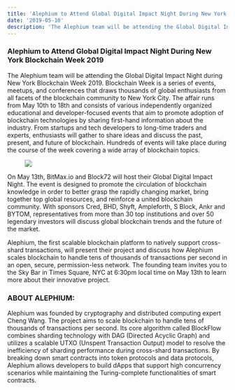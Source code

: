 ```yaml
---
title: 'Alephium to Attend Global Digital Impact Night During New York Blockchain Week 2019'
date: '2019-05-10'
description: 'The Alephium team will be attending the Global Digital Impact Night during New York Blockchain Week 2019.'
---
```


### Alephium to Attend Global Digital Impact Night During New York Blockchain Week 2019

The Alephium team will be attending the Global Digital Impact Night during New York Blockchain Week 2019. Blockchain Week is a series of events, meetups, and conferences that draws thousands of global enthusiasts from all facets of the blockchain community to New York City. The affair runs from May 10th to 18th and consists of various independently organized educational and developer-focused events that aim to promote adoption of blockchain technologies by sharing first-hand information about the industry. From startups and tech developers to long-time traders and experts, enthusiasts will gather to share ideas and discuss the past, present, and future of blockchain. Hundreds of events will take place during the course of the week covering a wide array of blockchain topics.

<figure id="1c46" class="graf graf--figure graf-after--p">
<img src="https://cdn-images-1.medium.com/max/800/0*KuWCzl9wmBcyL6fS.png" class="graf-image" data-image-id="0*KuWCzl9wmBcyL6fS.png" data-width="707" data-height="721" data-is-featured="true" />
</figure>

On May 13th, BitMax.io and Block72 will host their Global Digital Impact Night. The event is designed to promote the circulation of blockchain knowledge in order to better grasp the rapidly changing market, bring together top global resources, and reinforce a united blockchain community. With sponsors Cred, BHD, Shyft, Ampleforth, S Block, Ankr and BYTOM, representatives from more than 30 top institutions and over 50 legendary investors will discuss global blockchain trends and the future of the market.

Alephium, the first scalable blockchain platform to natively support cross-shard transactions, will present their project and discuss how Alephium scales blockchain to handle tens of thousands of transactions per second in an open, secure, permission-less network. The founding team invites you to the Sky Bar in Times Square, NYC at 6:30pm local time on May 13th to learn more about their innovative project.

### ABOUT ALEPHIUM:

Alephium was founded by cryptography and distributed computing expert Cheng Wang. The project aims to scale blockchain to handle tens of thousands of transactions per second. Its core algorithm called BlockFlow combines sharding technology with DAG (Directed Acyclic Graph) and utilizes a scalable UTXO (Unspent Transaction Output) model to resolve the inefficiency of sharding performance during cross-shard transactions. By breaking down smart contracts into token protocols and data protocols, Alephium allows developers to build dApps that support high concurrency scenarios while maintaining the Turing-complete functionalities of smart contracts.
